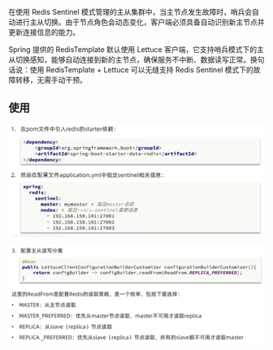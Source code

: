 在使用 Redis Sentinel 模式管理的主从集群中，当主节点发生故障时，哨兵会自动进行主从切换。由于节点角色会动态变化，客户端必须具备自动识别新主节点并更新连接信息的能力。

Spring 提供的 RedisTemplate 默认使用 Lettuce 客户端，它支持哨兵模式下的主从切换感知，能够自动连接到新的主节点，确保服务不中断、数据读写正常。换句话说：使用 RedisTemplate + Lettuce 可以无缝支持 Redis Sentinel 模式下的故障转移，无需手动干预。

## 使用

![alt text](image.png)

![alt text](image-1.png)